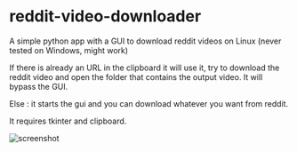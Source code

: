 # reddit-video-downloader
A simple python app with a GUI to download reddit videos on Linux (never tested on Windows, might work)

If there is already an URL in the clipboard it will use it, try to download the reddit video and open the folder that contains the output video. It will bypass the GUI.

Else : it starts the gui and you can download whatever you want from reddit.

It requires tkinter and clipboard.

![screenshot](https://i.imgur.com/NOkrFTZ.png)
